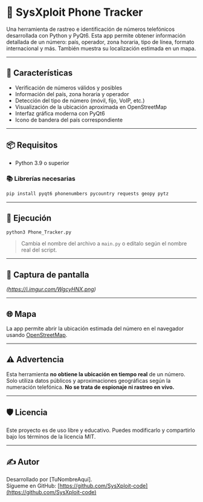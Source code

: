 
# 📱 SysXploit Phone Tracker

Una herramienta de rastreo e identificación de números telefónicos desarrollada con Python y PyQt6. Esta app permite obtener información detallada de un número: país, operador, zona horaria, tipo de línea, formato internacional y más. También muestra su localización estimada en un mapa.

---

## 🧠 Características

- Verificación de números válidos y posibles
- Información del país, zona horaria y operador
- Detección del tipo de número (móvil, fijo, VoIP, etc.)
- Visualización de la ubicación aproximada en OpenStreetMap
- Interfaz gráfica moderna con PyQt6
- Icono de bandera del país correspondiente

---

## 📦 Requisitos

- Python 3.9 o superior

### 📚 Librerías necesarias

```bash
pip install pyqt6 phonenumbers pycountry requests geopy pytz
```

---

## 🚀 Ejecución

```bash
python3 Phone_Tracker.py
```

> Cambia el nombre del archivo a `main.py` o edítalo según el nombre real del script.

---

## 📍 Captura de pantalla

*(https://i.imgur.com/WgcyHNX.png)*

---

## 🌐 Mapa

La app permite abrir la ubicación estimada del número en el navegador usando [OpenStreetMap](https://www.openstreetmap.org).

---

## ⚠️ Advertencia

Esta herramienta **no obtiene la ubicación en tiempo real** de un número. Solo utiliza datos públicos y aproximaciones geográficas según la numeración telefónica. **No se trata de espionaje ni rastreo en vivo.**

---

## 🛡️ Licencia

Este proyecto es de uso libre y educativo. Puedes modificarlo y compartirlo bajo los términos de la licencia MIT.

---

## ✍️ Autor

Desarrollado por [TuNombreAquí].  
Sígueme en GitHub: [https://github.com/SysXploit-code](https://github.com/SysXploit-code)
